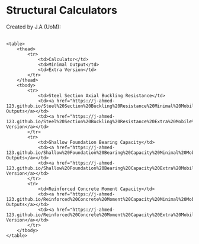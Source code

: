 <body>
    <h1>Structural Calculators</h1>
    Created by J.A (UoM):
	<br>
	<br>

    <table>
        <thead>
            <tr>
                <td>Calculator</td>
                <td>Minimal Output</td>
                <td>Extra Version</td>
            </tr>
        </thead>
        <tbody>
            <tr>
                <td>Steel Section Axial Buckling Resistance</td>
                <td><a href="https://j-ahmed-123.github.io/Steel%20Section%20Buckling%20Resistance%20Minimal%20Mobile%20Comp.html">Minimal Outputs</a></td>
                <td><a href="https://j-ahmed-123.github.io/Steel%20Section%20Buckling%20Resistance%20Extra%20Mobile%20Comp.html">Extra Version</a></td>
            </tr>
            <tr>
                <td>Shallow Foundation Bearing Capacity</td>
                <td><a href="https://j-ahmed-123.github.io/Shallow%20Foundation%20Bearing%20Capacity%20Minimal%20Mobile%20Comp.html">Minimal Outputs</a></td>
                <td><a href="https://j-ahmed-123.github.io/Shallow%20Foundation%20Bearing%20Capacity%20Extra%20Mobile%20Comp.html">Extra Version</a></td>
            </tr>
            <tr>
                <td>Reinforced Concrete Moment Capacity</td>
                <td><a href="https://j-ahmed-123.github.io/Reinforced%20Concrete%20Moment%20Capacity%20Minimal%20Mobile%20Comp.html">Minimal Outputs</a></td>
                <td><a href="https://j-ahmed-123.github.io/Reinforced%20Concrete%20Moment%20Capacity%20Extra%20Mobile%20Comp.html">Extra Version</a></td>
            </tr>
        </tbody>
    </table>
</body>
